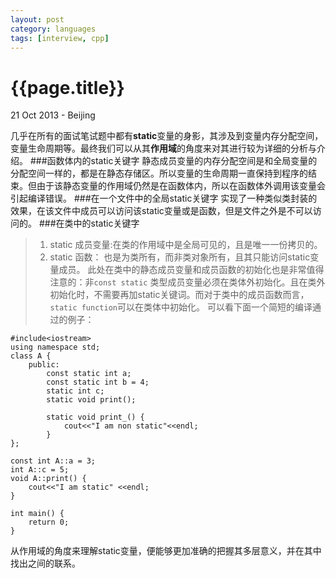 ```yaml
---
layout: post
category: languages
tags: [interview, cpp]
---
```

{{page.title}}
=============
<p class="meta">21 Oct 2013 - Beijing</p>

几乎在所有的面试笔试题中都有**static**变量的身影，其涉及到变量内存分配空间，变量生命周期等。最终我们可以从其**作用域**的角度来对其进行较为详细的分析与介绍。
###函数体内的static关键字
静态成员变量的内存分配空间是和全局变量的分配空间一样的，都是在静态存储区。所以变量的生命周期一直保持到程序的结束。但由于该静态变量的作用域仍然是在函数体内，所以在函数体外调用该变量会引起编译错误。
###在一个文件中的全局static关键字
实现了一种类似类封装的效果，在该文件中成员可以访问该static变量或是函数，但是文件之外是不可以访问的。
###在类中的static关键字
> 1. static 成员变量:在类的作用域中是全局可见的，且是唯一一份拷贝的。
> 2. static 函数： 也是为类所有，而非类对象所有，且其只能访问static变量成员。
> 此处在类中的静态成员变量和成员函数的初始化也是非常值得注意的：非`const static` 类型成员变量必须在类体外初始化。且在类外初始化时，不需要再加static关键词。而对于类中的成员函数而言，`static function`可以在类体中初始化。   可以看下面一个简短的编译通过的例子：


    #include<iostream>
    using namespace std;
    class A {
        public:
            const static int a;
            const static int b = 4;
            static int c;
            static void print();

            static void print_() {
                cout<<"I am non static"<<endl;
            }
    };

    const int A::a = 3;
    int A::c = 5;
    void A::print() {
        cout<<"I am static" <<endl;
    }

    int main() {
        return 0;
    }

从作用域的角度来理解static变量，便能够更加准确的把握其多层意义，并在其中找出之间的联系。

